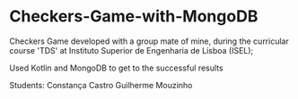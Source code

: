 # Checkers-Game-with-MongoDB
Checkers Game developed with a group mate of mine, during the curricular course 'TDS' at Instituto Superior de Engenharia de Lisboa (ISEL);

Used Kotlin and MongoDB to get to the successful results

Students:
Constança Castro
Guilherme Mouzinho
